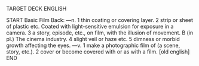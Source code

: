 TARGET DECK
ENGLISH

START
Basic
Film
Back: —n. 1 thin coating or covering layer. 2 strip or sheet of plastic etc. Coated with light-sensitive emulsion for exposure in a camera. 3 a story, episode, etc., on film, with the illusion of movement. B (in pl.) The cinema industry. 4 slight veil or haze etc. 5 dimness or morbid growth affecting the eyes. —v. 1 make a photographic film of (a scene, story, etc.). 2 cover or become covered with or as with a film. [old english]
END
